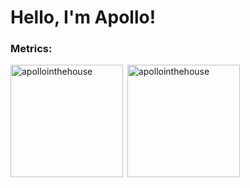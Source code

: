 # Hello, I'm Apollo!

### Metrics:
<p><img align="left" style="height:180px;" src="https://github-readme-stats-one-orcin.vercel.app/api/top-langs?username=apollointhehouse&show_icons=true&bg_color=24273a&text_color=cad3f5&icon_color=c6a0f6&title_color=8bd5ca&hide_border=false&layout=compact&locale=en" alt="apollointhehouse" /></p>
<p>&nbsp;<img align="center" style="height:180px;" src="https://github-readme-stats-one-orcin.vercel.app/api?username=apollointhehouse&show_icons=true&bg_color=24273a&text_color=cad3f5&icon_color=c6a0f6&title_color=8bd5ca&locale=en" alt="apollointhehouse" /></p>
